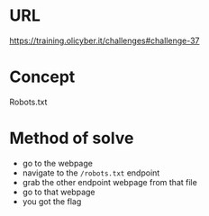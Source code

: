 # URL
https://training.olicyber.it/challenges#challenge-37
# Concept
Robots.txt
# Method of solve
* go to the webpage
* navigate to the `/robots.txt` endpoint
* grab the other endpoint webpage from that file
* go to that webpage
* you got the flag
